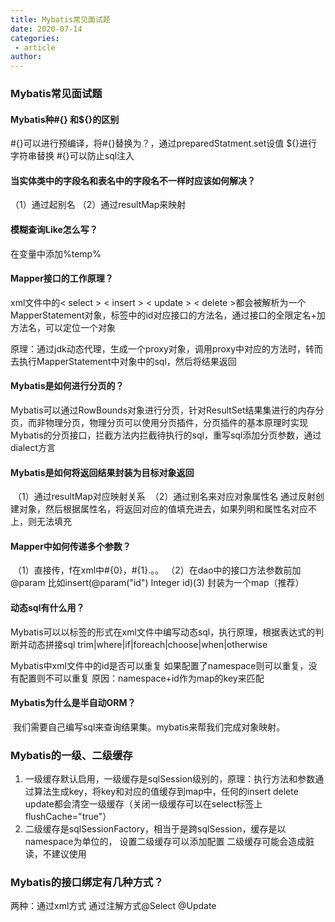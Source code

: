 ```yaml
---
title: Mybatis常见面试题
date: 2020-07-14
categories:
 - article
author:
---
```



### Mybatis常见面试题

#### Mybatis种#{} 和${}的区别

#{}可以进行预编译，将#{}替换为？，通过preparedStatment.set设值
${}进行字符串替换 
#{}可以防止sql注入

#### 当实体类中的字段名和表名中的字段名不一样时应该如何解决？

（1）通过起别名
（2）通过resultMap来映射

#### 模糊查询Like怎么写？

在变量中添加%temp%

#### Mapper接口的工作原理？

xml文件中的< select > < insert > < update > < delete >都会被解析为一个MapperStatement对象，标签中的id对应接口的方法名，通过接口的全限定名+加方法名，可以定位一个对象

​	原理：通过jdk动态代理，生成一个proxy对象，调用proxy中对应的方法时，转而去执行MapperStatement中对象中的sql，然后将结果返回

#### Mybatis是如何进行分页的？

​	Mybatis可以通过RowBounds对象进行分页，针对ResultSet结果集进行的内存分页，而非物理分页，
​	物理分页可以使用分页插件，分页插件的基本原理时实现Mybatis的分页接口，拦截方法内拦截待执行的sql，重写sql添加分页参数，通过dialect方言

#### Mybatis是如何将返回结果封装为目标对象返回

​	（1）通过resultMap对应映射关系
​	（2）通过别名来对应对象属性名
​	通过反射创建对象，然后根据属性名，将返回对应的值填充进去，如果列明和属性名对应不上，则无法填充

#### Mapper中如何传递多个参数？

​	（1）直接传，f在xml中#{0}，#{1}.。。
​	（2）在dao中的接口方法参数前加@param   比如insert(@param("id")  Integer id)
​	  (3)  封装为一个map（推荐）

#### 动态sql有什么用？

​	Mybatis可以以标签的形式在xml文件中编写动态sql，执行原理，根据表达式的判断并动态拼接sql    trim|where|if|foreach|choose|when|otherwise

Mybatis中xml文件中的id是否可以重复
	如果配置了namespace则可以重复，没有配置则不可以重复
	原因：namespace+id作为map的key来匹配

#### Mybatis为什么是半自动ORM？

​	我们需要自己编写sql来查询结果集。mybatis来帮我们完成对象映射。

### Mybatis的一级、二级缓存

1. 一级缓存默认启用，一级缓存是sqlSession级别的，原理：执行方法和参数通过算法生成key，将key和对应的值缓存到map中，任何的insert delete update都会清空一级缓存（关闭一级缓存可以在select标签上flushCache="true"）
2. 二级缓存是sqlSessionFactory，相当于是跨sqlSession，缓存是以namespace为单位的，
   设置二级缓存可以添加配置
   <cache eviction="FIFO" flushInterval="60000" size="512" readOnly="true"/> 
   二级缓存可能会造成脏读，不建议使用

### Mybatis的接口绑定有几种方式？

两种：通过xml方式     通过注解方式@Select @Update

